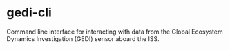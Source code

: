 # gedi-cli
Command line interface for interacting with data from the Global Ecosystem Dynamics Investigation (GEDI) sensor aboard the ISS.
